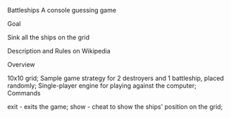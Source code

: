 Battleships
A console guessing game

Goal

Sink all the ships on the grid

Description and Rules on Wikipedia

Overview

10x10 grid;
Sample game strategy for 2 destroyers and 1 battleship, placed randomly;
Single-player engine for playing against the computer;
Commands

exit - exits the game;
show - cheat to show the ships' position on the grid;

